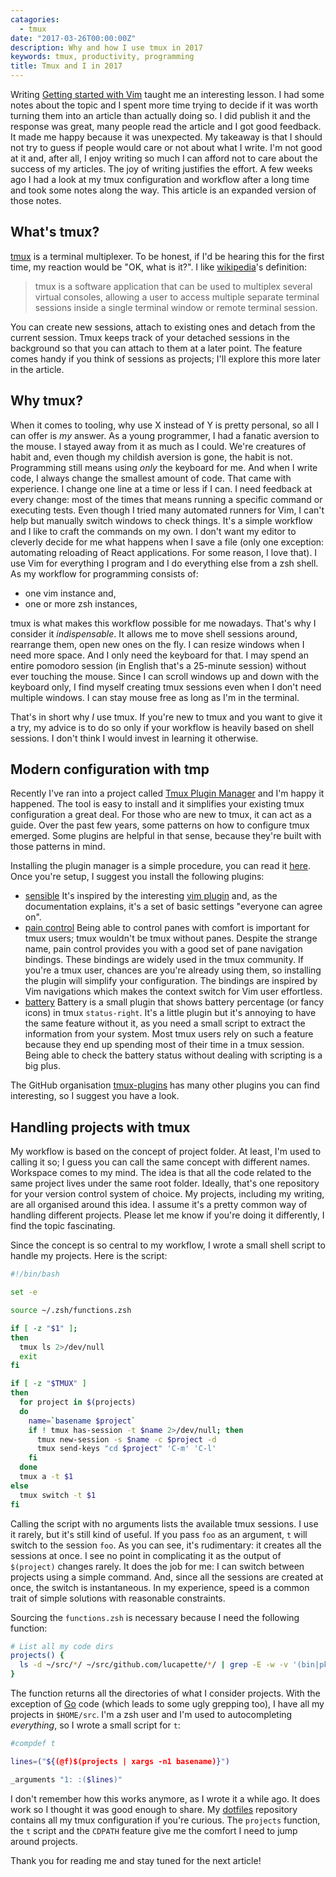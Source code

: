 ```yaml
---
catagories:
  - tmux
date: "2017-03-26T00:00:00Z"
description: Why and how I use tmux in 2017
keywords: tmux, productivity, programming
title: Tmux and I in 2017
---
```


Writing [Getting started with Vim](/getting-started-with-vim) taught me an
interesting lesson. I had some notes about the topic and I spent more time
trying to decide if it was worth turning them into an article than actually
doing so. I did publish it and the response was great, many people read the
article and I got good feedback. It made me happy because it was unexpected.
My takeaway is that I should not try to guess if people would care or not
about what I write. I'm not good at it and, after all, I enjoy writing so much
I can afford not to care about the success of my articles. The joy of writing
justifies the effort. A few weeks ago I had a look at my tmux configuration
and workflow after a long time and took some notes along the way. This article
is an expanded version of those notes.

## What's tmux?

[tmux](https://tmux.github.io/) is a terminal multiplexer. To be honest, if I'd
be hearing this for the first time, my reaction would be "OK, what is it?". I
like [wikipedia](https://en.wikipedia.org/wiki/Tmux)'s definition:

> tmux is a software application that can be used to multiplex several virtual
> consoles, allowing a user to access multiple separate terminal sessions inside
> a single terminal window or remote terminal session.

You can create new sessions, attach to existing ones and detach from the current
session. Tmux keeps track of your detached sessions in the background so that
you can attach to them at a later point. The feature comes handy if you think of
sessions as projects; I'll explore this more later in the article.

## Why tmux?

When it comes to tooling, why use X instead of Y is pretty personal, so all I
can offer is _my_ answer. As a young programmer, I had a fanatic aversion to the
mouse. I stayed away from it as much as I could. We're creatures of habit and,
even though my childish aversion is gone, the habit is not. Programming still
means using _only_ the keyboard for me. And when I write code, I always change
the smallest amount of code. That came with experience. I change one line at a
time or less if I can. I need feedback at every change: most of the times that
means running a specific command or executing tests. Even though I tried many
automated runners for Vim, I can't help but manually switch windows to check
things. It's a simple workflow and I like to craft the commands on my own. I
don't want my editor to cleverly decide for me what happens when I save a file
(only one exception: automating reloading of React applications. For some
reason, I love that). I use Vim for everything I program and I do everything
else from a zsh shell. As my workflow for programming consists of:

- one vim instance and,
- one or more zsh instances,

tmux is what makes this workflow possible for me nowadays. That's why I consider
it _indispensable_. It allows me to move shell sessions around, rearrange them,
open new ones on the fly. I can resize windows when I need more space. And I
only need the keyboard for that. I may spend an entire pomodoro session (in
English that's a 25-minute session) without ever touching the mouse. Since I can
scroll windows up and down with the keyboard only, I find myself creating tmux
sessions even when I don't need multiple windows. I can stay mouse free as long
as I'm in the terminal.

That's in short why _I_ use tmux. If you're new to tmux and you want to give it
a try, my advice is to do so only if your workflow is heavily based on shell
sessions. I don't think I would invest in learning it otherwise.

## Modern configuration with tmp

Recently I've ran into a project called [Tmux Plugin
Manager](https://github.com/tmux-plugins/tpm) and I'm happy it happened. The
tool is easy to install and it simplifies your existing tmux configuration a
great deal. For those who are new to tmux, it can act as a guide. Over the past
few years, some patterns on how to configure tmux emerged. Some plugins are
helpful in that sense, because they're built with those patterns in mind.

Installing the plugin manager is a simple procedure, you can read it
[here](https://github.com/tmux-plugins/tpm#installation). Once you're setup, I
suggest you install the following plugins:

- [sensible](https://github.com/tmux-plugins/tmux-sensible) It's inspired by the
  interesting [vim plugin](https://github.com/tpope/vim-sensible) and, as the
  documentation explains, it's a set of basic settings "everyone can agree on".
- [pain control](https://github.com/tmux-plugins/tmux-pain-control) Being able
  to control panes with comfort is important for tmux users; tmux wouldn't be
  tmux without panes. Despite the strange name, pain control provides you with a
  good set of pane navigation bindings. These bindings are widely used in the
  tmux community. If you're a tmux user, chances are you're already using them,
  so installing the plugin will simplify your configuration. The bindings are
  inspired by Vim navigations which makes the context switch for Vim user
  effortless.
- [battery](https://github.com/tmux-plugins/tmux-battery) Battery is a small
  plugin that shows battery percentage (or fancy icons) in tmux `status-right`.
  It's a little plugin but it's annoying to have the same feature without it, as
  you need a small script to extract the information from your system. Most tmux
  users rely on such a feature because they end up spending most of their time
  in a tmux session. Being able to check the battery status without dealing with
  scripting is a big plus.

The GitHub organisation [tmux-plugins](https://github.com/tmux-plugins) has many
other plugins you can find interesting, so I suggest you have a look.

## Handling projects with tmux

My workflow is based on the concept of project folder. At least, I'm used to
calling it so; I guess you can call the same concept with different names.
Workspace comes to my mind. The idea is that all the code related to the same
project lives under the same root folder. Ideally, that's one repository for
your version control system of choice. My projects, including my writing, are
all organised around this idea. I assume it's a pretty common way of handling
different projects. Please let me know if you're doing it differently, I find
the topic fascinating.

Since the concept is so central to my workflow, I wrote a small shell script to
handle my projects. Here is the script:

```sh
#!/bin/bash

set -e

source ~/.zsh/functions.zsh

if [ -z "$1" ];
then
  tmux ls 2>/dev/null
  exit
fi

if [ -z "$TMUX" ]
then
  for project in $(projects)
  do
    name=`basename $project`
    if ! tmux has-session -t $name 2>/dev/null; then
      tmux new-session -s $name -c $project -d
      tmux send-keys "cd $project" 'C-m' 'C-l'
    fi
  done
  tmux a -t $1
else
  tmux switch -t $1
fi
```

Calling the script with no arguments lists the available tmux sessions. I use it
rarely, but it's still kind of useful. If you pass `foo` as an argument, `t`
will switch to the session `foo`. As you can see, it's rudimentary: it creates
all the sessions at once. I see no point in complicating it as the output of
`$(project)` changes rarely. It does the job for me: I can switch between
projects using a simple command. And, since all the sessions are created at
once, the switch is instantaneous. In my experience, speed is a common trait of
simple solutions with reasonable constraints.

Sourcing the `functions.zsh` is necessary because I need the following function:

```sh
# List all my code dirs
projects() {
  ls -d ~/src/*/ ~/src/github.com/lucapette/*/ | grep -E -w -v '(bin|pkg|[^/]+\.[^/]+)\/'
}
```

The function returns all the directories of what I consider projects. With the
exception of [Go](https://golang.org) code (which leads to some ugly grepping
too), I have all my projects in `$HOME/src`. I'm a zsh user and I'm used to
autocompleting _everything_, so I wrote a small script for `t`:

```sh
#compdef t

lines=("${(@f)$(projects | xargs -n1 basename)}")

_arguments "1: :($lines)"
```

I don't remember how this works anymore, as I wrote it a while ago. It does work
so I thought it was good enough to share. My
[dotfiles](https://github.com/lucapette/dotfiles) repository contains all my tmux
configuration if you're curious. The `projects` function, the `t` script and the
`CDPATH` feature give me the comfort I need to jump around projects.

Thank you for reading me and stay tuned for the next article!
